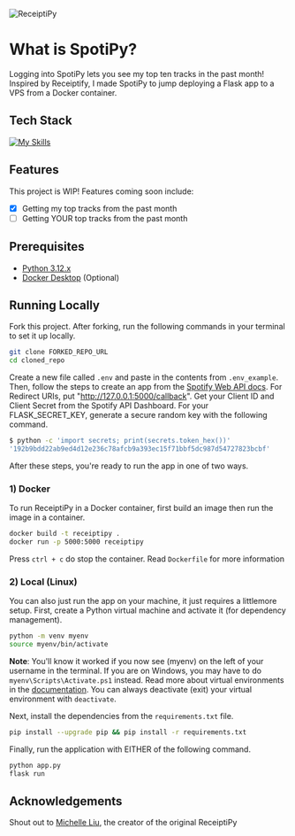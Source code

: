 ![ReceiptiPy](https://socialify.git.ci/aleguy02/ReceiptiPy/image?description=1&font=Jost&language=1&name=1&owner=1&pattern=Plus&stargazers=1&theme=Dark)

# What is SpotiPy?

Logging into SpotiPy lets you see my top ten tracks in the past month! Inspired by Receiptify, I made SpotiPy to jump deploying a Flask app to a VPS from a Docker container.

## Tech Stack

[![My Skills](https://skillicons.dev/icons?i=html,tailwind,flask,python,docker)](https://skillicons.dev)

## Features

This project is WIP! Features coming soon include:

- [x] Getting my top tracks from the past month
- [ ] Getting YOUR top tracks from the past month

## Prerequisites

- [Python 3.12.x](https://www.python.org/downloads/)
- [Docker Desktop](https://www.docker.com/products/docker-desktop/) (Optional)

## Running Locally

Fork this project. After forking, run the following commands in your terminal to set it up locally.

```bash
git clone FORKED_REPO_URL
cd cloned_repo
```

Create a new file called `.env` and paste in the contents from `.env_example`. Then, follow the steps to create an app from the [Spotify Web API docs](https://developer.spotify.com/documentation/web-api). For Redirect URIs, put "http://127.0.0.1:5000/callback". Get your Client ID and Client Secret from the Spotify API Dashboard. For your FLASK_SECRET_KEY, generate a secure random key with the following command.

```bash
$ python -c 'import secrets; print(secrets.token_hex())'
'192b9bdd22ab9ed4d12e236c78afcb9a393ec15f71bbf5dc987d54727823bcbf'
```

After these steps, you're ready to run the app in one of two ways.

### 1) Docker

To run ReceiptiPy in a Docker container, first build an image then run the image in a container.

```bash
docker build -t receiptipy .
docker run -p 5000:5000 receiptipy
```

Press `ctrl + c` do stop the container. Read `Dockerfile` for more information

### 2) Local (Linux)

You can also just run the app on your machine, it just requires a littlemore setup. First, create a Python virtual machine and activate it (for dependency management).

```bash
python -m venv myenv
source myenv/bin/activate
```

**Note**: You'll know it worked if you now see (myenv) on the left of your username in the terminal. If you are on Windows, you may have to do `myenv\Scripts\Activate.ps1` instead. Read more about virtual environments in the [documentation](https://docs.python.org/3/library/venv.html). You can always deactivate (exit) your virtual environment with `deactivate`.

Next, install the dependencies from the `requirements.txt` file.

```bash
pip install --upgrade pip && pip install -r requirements.txt
```

Finally, run the application with EITHER of the following command.

```bash
python app.py
flask run
```

## Acknowledgements

Shout out to [Michelle Liu](https://github.com/michellexliu), the creator of the original ReceiptiPy
